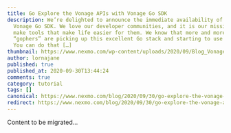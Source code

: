 ```yaml
---
title: Go Explore the Vonage APIs with Vonage Go SDK
description: We’re delighted to announce the immediate availability of the
  Vonage Go SDK. We love our developer communities, and it is our mission to
  make tools that make life easier for them. We know that more and more
  “gophers” are picking up this excellent Go stack and starting to use our APIs.
  You can do that […]
thumbnail: https://www.nexmo.com/wp-content/uploads/2020/09/Blog_Vonage_GoSDK_1200x600.png
author: lornajane
published: true
published_at: 2020-09-30T13:44:24
comments: true
category: tutorial
tags: []
canonical: https://www.nexmo.com/blog/2020/09/30/go-explore-the-vonage-apis-with-vonage-go-sdk
redirect: https://www.nexmo.com/blog/2020/09/30/go-explore-the-vonage-apis-with-vonage-go-sdk
---
```

Content to be migrated...